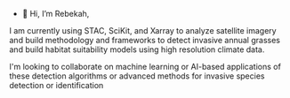 - 👋 Hi, I’m Rebekah,

I am currently using STAC, SciKit, and Xarray to analyze satellite imagery and build methodology and frameworks to detect invasive annual grasses and build habitat suitability models using high resolution climate data.

I'm looking to collaborate on machine learning or AI-based applications of these detection algorithms or advanced methods for invasive species detection or identification

<!---
reblekah/reblekah is a ✨ special ✨ repository because its `README.md` (this file) appears on your GitHub profile.
You can click the Preview link to take a look at your changes.
--->
